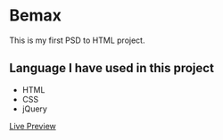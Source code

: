 Bemax
===============

This is my first PSD to HTML project. 

## Language I have used in this project
- HTML
- CSS
- jQuery

[Live Preview](https://shohanojjaman.github.io/bemax/)